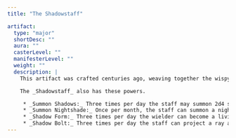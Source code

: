 ```yaml
---
title: "The Shadowstaff"

artifact:
  type: "major"
  shortDesc: ""
  aura: ""
  casterLevel: ""
  manifesterLevel: ""
  weight: ""
  description: |
    This artifact was crafted centuries ago, weaving together the wispy strands of shadow itself into a twisted black staff. The _Shadowstaff_ makes the wielder slightly shadowy and incorporeal, granting him a +4 bonus to AC and Reflex saves (which stacks with any other bonuses). However, in bright light (such as that of the sun, but not a torch) or in absolute darkness, the wielder takes a –2 penalty on all attack rolls, saves, and checks.

    The _Shadowstaff_ also has these powers.

     * _Summon Shadows:_ Three times per day the staff may summon 2d4 shadows. Immune to turning, they serve the wielder as if called by a {% spell_link summon-monster-V %} spell cast at 20th level.
     * _Summon Nightshade:_ Once per month, the staff can summon a nightcrawler nightshade that serves the wielder as if called by a {% spell_link summon-monster-IX %} spell cast at 20th level.
     * _Shadow Form:_ Three times per day the wielder can become a living shadow, with all the movement powers granted by the {% spell_link gaseous-form %} spell.
     * _Shadow Bolt:_ Three times per day the staff can project a ray attack that deals 10d6 points of cold damage to a single target. The shadow bolt has a range of 100 feet.
---
```

